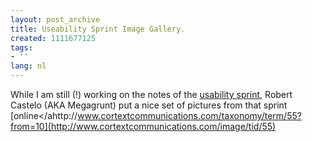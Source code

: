 ```yaml
---
layout: post_archive
title: Useability Sprint Image Gallery.
created: 1111677125
tags:
- ''
lang: nl
---
```

While I am still (!) working on the notes of the [usability sprint](http://drupal.org/node/17995), Robert Castelo (AKA Megagrunt) put a nice set of pictures from that sprint [online</ahttp://www.cortextcommunications.com/taxonomy/term/55?from=10](http://www.cortextcommunications.com/image/tid/55)
